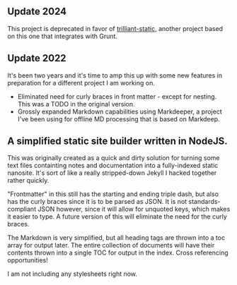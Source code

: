 ## Update 2024

This project is deprecated in favor of [trilliant-static](//github.com/UniDyne/trilliant-static), another project based on this one that integrates with Grunt.


## Update 2022

It's been two years and it's time to amp this up with some new features in preparation for a different project I am working on.

* Eliminated need for curly braces in front matter - except for nesting. This was a TODO in the original version.
* Grossly expanded Markdown capabilities using Markdeeper, a project I've been using for offline MD processing that is based on Markdeep.


## A simplified static site builder written in NodeJS.


This was originally created as a quick and dirty solution for turning some text files containting notes and documentation into a fully-indexed static nanosite.
It's sort of like a really stripped-down Jekyll I hacked together rather quickly.


"Frontmatter" in this still has the starting and ending triple dash, but also has the curly braces since it is to be parsed as JSON. It is not standards-compliant JSON however, since it will allow for unquoted keys, which makes it easier to type. A future version of this will eliminate the need for the curly braces.


The Markdown is very simplified, but all heading tags are thrown into a toc array for output later. The entire collection of documents will have their contents thrown into a single TOC for output in the index. Cross referencing opportunities!


I am not including any stylesheets right now.

